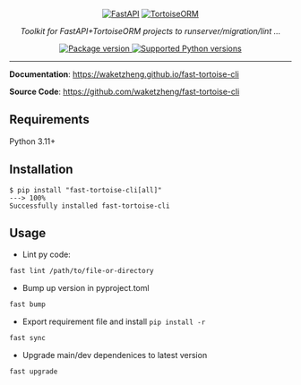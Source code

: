 <p align="center">
  <a href="https://fastapi.tiangolo.com"><img src="https://fastapi.tiangolo.com/img/logo-margin/logo-teal.png" alt="FastAPI"></a>
  <a href="https://tortoise.github.io"><img src="https://avatars.githubusercontent.com/u/42678965" alt="TortoiseORM"></a>
</p>
<p align="center">
    <em>Toolkit for FastAPI+TortoiseORM projects to runserver/migration/lint ...</em>
</p>
<p align="center">
<a href="https://pypi.org/project/fast-tortoise-cli" target="_blank">
    <img src="https://img.shields.io/pypi/v/fast-tortoise-cli?color=%2334D058&label=pypi%20package" alt="Package version">
</a>
<a href="https://pypi.org/project/fast-tortoise-cli" target="_blank">
    <img src="https://img.shields.io/pypi/pyversions/fast-tortoise-cli.svg?color=%2334D058" alt="Supported Python versions">
</a>
</p>

---

**Documentation**: <a href="https://waketzheng.github.io/fast-tortoise-cli" target="_blank">https://waketzheng.github.io/fast-tortoise-cli</a>

**Source Code**: <a href="https://github.com/waketzheng/fast-tortoise-cli" target="_blank">https://github.com/waketzheng/fast-tortoise-cli</a>

## Requirements

Python 3.11+

## Installation

<div class="termy">

```console
$ pip install "fast-tortoise-cli[all]"
---> 100%
Successfully installed fast-tortoise-cli
```

## Usage

- Lint py code:
```bash
fast lint /path/to/file-or-directory
```
- Bump up version in pyproject.toml
```bash
fast bump
```
- Export requirement file and install `pip install -r `
```bash
fast sync
```
- Upgrade main/dev dependenices to latest version
```bash
fast upgrade
```
